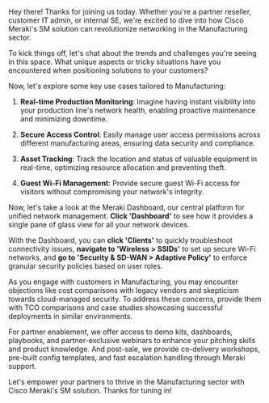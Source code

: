 Hey there! Thanks for joining us today. Whether you're a partner reseller, customer IT admin, or internal SE, we're excited to dive into how Cisco Meraki's SM solution can revolutionize networking in the Manufacturing sector. 

To kick things off, let's chat about the trends and challenges you're seeing in this space. What unique aspects or tricky situations have you encountered when positioning solutions to your customers?

Now, let's explore some key use cases tailored to Manufacturing:

1. **Real-time Production Monitoring**: Imagine having instant visibility into your production line's network health, enabling proactive maintenance and minimizing downtime.
   
2. **Secure Access Control**: Easily manage user access permissions across different manufacturing areas, ensuring data security and compliance.
   
3. **Asset Tracking**: Track the location and status of valuable equipment in real-time, optimizing resource allocation and preventing theft.
   
4. **Guest Wi-Fi Management**: Provide secure guest Wi-Fi access for visitors without compromising your network's integrity.

Now, let's take a look at the Meraki Dashboard, our central platform for unified network management. **Click 'Dashboard'** to see how it provides a single pane of glass view for all your network devices.

With the Dashboard, you can **click 'Clients'** to quickly troubleshoot connectivity issues, **navigate to 'Wireless > SSIDs'** to set up secure Wi-Fi networks, and **go to 'Security & SD-WAN > Adaptive Policy'** to enforce granular security policies based on user roles.

As you engage with customers in Manufacturing, you may encounter objections like cost comparisons with legacy vendors and skepticism towards cloud-managed security. To address these concerns, provide them with TCO comparisons and case studies showcasing successful deployments in similar environments.

For partner enablement, we offer access to demo kits, dashboards, playbooks, and partner-exclusive webinars to enhance your pitching skills and product knowledge. And post-sale, we provide co-delivery workshops, pre-built config templates, and fast escalation handling through Meraki support.

Let's empower your partners to thrive in the Manufacturing sector with Cisco Meraki's SM solution. Thanks for tuning in!